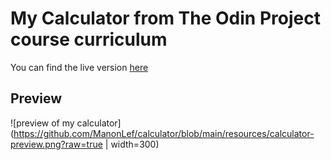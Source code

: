 # My Calculator from The Odin Project course curriculum

You can find the live version [here](https://manonlef.github.io/calculator/)
## Preview
![preview of my calculator](https://github.com/ManonLef/calculator/blob/main/resources/calculator-preview.png?raw=true | width=300)
